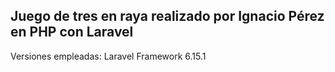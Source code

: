<b><h2>Juego de tres en raya realizado por Ignacio Pérez en PHP con Laravel</h2></b>

Versiones empleadas:
Laravel Framework 6.15.1
